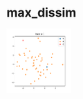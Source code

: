 # max_dissim

<img src="https://github.com/jamiedonnelly/max_dissim/blob/main/MDA.gif" width="150" height="150"/>
